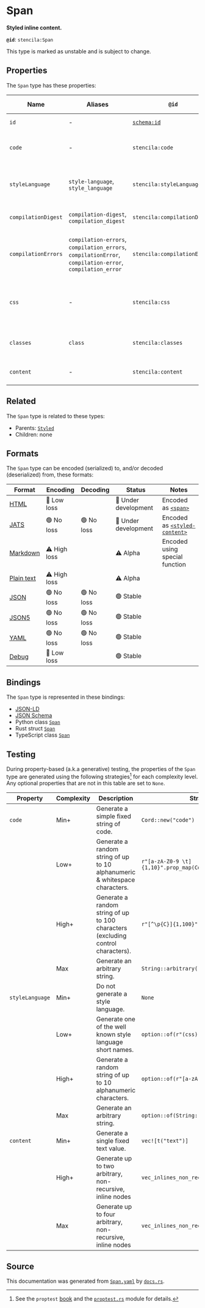 # Span

**Styled inline content.**

**`@id`**: `stencila:Span`

This type is marked as unstable and is subject to change.

## Properties

The `Span` type has these properties:

| Name                | Aliases                                                                                                  | `@id`                                | Type                                                                                                                   | Description                                                        | Inherited from                                                                                   |
| ------------------- | -------------------------------------------------------------------------------------------------------- | ------------------------------------ | ---------------------------------------------------------------------------------------------------------------------- | ------------------------------------------------------------------ | ------------------------------------------------------------------------------------------------ |
| `id`                | -                                                                                                        | [`schema:id`](https://schema.org/id) | [`String`](https://github.com/stencila/stencila/blob/main/docs/reference/schema/data/string.md)                        | The identifier for this item.                                      | [`Entity`](https://github.com/stencila/stencila/blob/main/docs/reference/schema/other/entity.md) |
| `code`              | -                                                                                                        | `stencila:code`                      | [`Cord`](https://github.com/stencila/stencila/blob/main/docs/reference/schema/data/cord.md)                            | The code of the equation in the `styleLanguage`.                   | [`Styled`](https://github.com/stencila/stencila/blob/main/docs/reference/schema/style/styled.md) |
| `styleLanguage`     | `style-language`, `style_language`                                                                       | `stencila:styleLanguage`             | [`String`](https://github.com/stencila/stencila/blob/main/docs/reference/schema/data/string.md)                        | The language used for the style specification e.g. css, tw         | [`Styled`](https://github.com/stencila/stencila/blob/main/docs/reference/schema/style/styled.md) |
| `compilationDigest` | `compilation-digest`, `compilation_digest`                                                               | `stencila:compilationDigest`         | [`CompilationDigest`](https://github.com/stencila/stencila/blob/main/docs/reference/schema/flow/compilation-digest.md) | A digest of the `code` and `styleLanguage`.                        | [`Styled`](https://github.com/stencila/stencila/blob/main/docs/reference/schema/style/styled.md) |
| `compilationErrors` | `compilation-errors`, `compilation_errors`, `compilationError`, `compilation-error`, `compilation_error` | `stencila:compilationErrors`         | [`CompilationError`](https://github.com/stencila/stencila/blob/main/docs/reference/schema/code/compilation-error.md)*  | Errors generated when parsing and transpiling the style.           | [`Styled`](https://github.com/stencila/stencila/blob/main/docs/reference/schema/style/styled.md) |
| `css`               | -                                                                                                        | `stencila:css`                       | [`String`](https://github.com/stencila/stencila/blob/main/docs/reference/schema/data/string.md)                        | A Cascading Style Sheet (CSS) transpiled from the `code` property. | [`Styled`](https://github.com/stencila/stencila/blob/main/docs/reference/schema/style/styled.md) |
| `classes`           | `class`                                                                                                  | `stencila:classes`                   | [`String`](https://github.com/stencila/stencila/blob/main/docs/reference/schema/data/string.md)*                       | A list of class names associated with the node.                    | [`Styled`](https://github.com/stencila/stencila/blob/main/docs/reference/schema/style/styled.md) |
| `content`           | -                                                                                                        | `stencila:content`                   | [`Inline`](https://github.com/stencila/stencila/blob/main/docs/reference/schema/prose/inline.md)*                      | The content within the span.                                       | -                                                                                                |

## Related

The `Span` type is related to these types:

- Parents: [`Styled`](https://github.com/stencila/stencila/blob/main/docs/reference/schema/style/styled.md)
- Children: none

## Formats

The `Span` type can be encoded (serialized) to, and/or decoded (deserialized) from, these formats:

| Format                                                                                        | Encoding         | Decoding     | Status                 | Notes                                                                                                                  |
| --------------------------------------------------------------------------------------------- | ---------------- | ------------ | ---------------------- | ---------------------------------------------------------------------------------------------------------------------- |
| [HTML](https://github.com/stencila/stencila/blob/main/docs/reference/formats/html.md)         | 🔷 Low loss       |              | 🚧 Under development    | Encoded as [`<span>`](https://developer.mozilla.org/en-US/docs/Web/HTML/Element/span)                                  |
| [JATS](https://github.com/stencila/stencila/blob/main/docs/reference/formats/jats.md)         | 🟢 No loss        | 🟢 No loss    | 🚧 Under development    | Encoded as [`<styled-content>`](https://jats.nlm.nih.gov/articleauthoring/tag-library/1.3/element/styled-content.html) |
| [Markdown](https://github.com/stencila/stencila/blob/main/docs/reference/formats/markdown.md) | ⚠️ High loss     |              | ⚠️ Alpha               | Encoded using special function                                                                                         |
| [Plain text](https://github.com/stencila/stencila/blob/main/docs/reference/formats/text.md)   | ⚠️ High loss     |              | ⚠️ Alpha               |                                                                                                                        |
| [JSON](https://github.com/stencila/stencila/blob/main/docs/reference/formats/json.md)         | 🟢 No loss        | 🟢 No loss    | 🟢 Stable               |                                                                                                                        |
| [JSON5](https://github.com/stencila/stencila/blob/main/docs/reference/formats/json5.md)       | 🟢 No loss        | 🟢 No loss    | 🟢 Stable               |                                                                                                                        |
| [YAML](https://github.com/stencila/stencila/blob/main/docs/reference/formats/yaml.md)         | 🟢 No loss        | 🟢 No loss    | 🟢 Stable               |                                                                                                                        |
| [Debug](https://github.com/stencila/stencila/blob/main/docs/reference/formats/debug.md)       | 🔷 Low loss       |              | 🟢 Stable               |                                                                                                                        |

## Bindings

The `Span` type is represented in these bindings:

- [JSON-LD](https://stencila.dev/Span.jsonld)
- [JSON Schema](https://stencila.dev/Span.schema.json)
- Python class [`Span`](https://github.com/stencila/stencila/blob/main/python/python/stencila/types/span.py)
- Rust struct [`Span`](https://github.com/stencila/stencila/blob/main/rust/schema/src/types/span.rs)
- TypeScript class [`Span`](https://github.com/stencila/stencila/blob/main/typescript/src/types/Span.ts)

## Testing

During property-based (a.k.a generative) testing, the properties of the `Span` type are generated using the following strategies[^1] for each complexity level. Any optional properties that are not in this table are set to `None`.

| Property        | Complexity | Description                                                                      | Strategy                                      |
| --------------- | ---------- | -------------------------------------------------------------------------------- | --------------------------------------------- |
| `code`          | Min+       | Generate a simple fixed string of code.                                          | `Cord::new("code")`                           |
|                 | Low+       | Generate a random string of up to 10 alphanumeric & whitespace characters.       | `r"[a-zA-Z0-9 \t]{1,10}".prop_map(Cord::new)` |
|                 | High+      | Generate a random string of up to 100 characters (excluding control characters). | `r"[^\p{C}]{1,100}".prop_map(Cord::new)`      |
|                 | Max        | Generate an arbitrary string.                                                    | `String::arbitrary().prop_map(Cord::new)`     |
| `styleLanguage` | Min+       | Do not generate a style language.                                                | `None`                                        |
|                 | Low+       | Generate one of the well known style language short names.                       | `option::of(r"(css)\|(tw)")`                  |
|                 | High+      | Generate a random string of up to 10 alphanumeric characters.                    | `option::of(r"[a-zA-Z0-9]{1,10}")`            |
|                 | Max        | Generate an arbitrary string.                                                    | `option::of(String::arbitrary())`             |
| `content`       | Min+       | Generate a single fixed text value.                                              | `vec![t("text")]`                             |
|                 | High+      | Generate up to two arbitrary, non-recursive, inline nodes                        | `vec_inlines_non_recursive(2)`                |
|                 | Max        | Generate up to four arbitrary, non-recursive, inline nodes                       | `vec_inlines_non_recursive(4)`                |

## Source

This documentation was generated from [`Span.yaml`](https://github.com/stencila/stencila/blob/main/schema/Span.yaml) by [`docs.rs`](https://github.com/stencila/stencila/blob/main/rust/schema-gen/src/docs.rs).

[^1]: See the `proptest` [book](https://proptest-rs.github.io/proptest/) and the [`proptest.rs`](https://github.com/stencila/stencila/blob/main/rust/schema/src/proptests.rs) module for details.